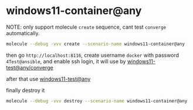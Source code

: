 # windows11-container@any

NOTE: only support molecule `create` sequence, cant test `converge` automatically.

```bash
molecule --debug -vvv create --scenario-name windows11-container@any
```

then go `http://localhost:8116`, create username `docker` with password `4Test@ansible`,
and enable ssh login, it will use by [windows11-test@any/converge](../windows11-test@any/converge.yml)

after that use [windows11-test@any](../windows11-test@any/README.md)


finally destroy it

```bash
molecule --debug -vvv destroy --scenario-name windows11-container@any
```
